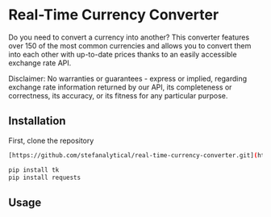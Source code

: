 # Real-Time Currency Converter

Do you need to convert a currency into another? This converter features over 150 of the most common currencies and allows you to convert them into each other with up-to-date prices thanks to an easily accessible exchange rate API.

Disclaimer: No warranties or guarantees - express or implied, regarding exchange rate information returned by our API, its completeness or correctness, its accuracy, or its fitness for any particular purpose.

## Installation

First, clone the repository
```bash
[https://github.com/stefanalytical/real-time-currency-converter.git](https://github.com/stefanalytical/real-time-currency-converter.git)
```


```bash
pip install tk
pip install requests
```

## Usage